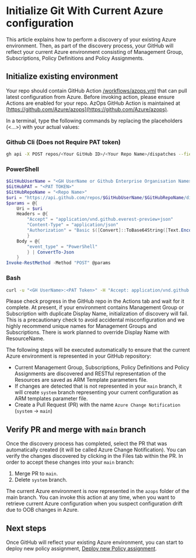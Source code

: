 # Initialize Git With Current Azure configuration

This article explains how to perform a discovery of your existing Azure environment. Then, as part of the discovery process, your GitHub will reflect your current Azure environment consisting of Management Group, Subscriptions, Policy Definitions and Policy Assignments.


## Initialize existing environment

Your repo should contain GitHub Action [/workflows/azops.yml](../../.github/workflows/azops.yml) that can pull latest configuration from Azure. Before invoking action, please ensure Actions are enabled for your repo. AzOps GitHub Action is maintained at [https://github.com/Azure/azops](https://github.com/Azure/azops).

In a terminal, type the following commands by replacing the placeholders (<...>) with your actual values:

### Github Cli (Does not Require PAT token)

```bash
gh api -X POST repos/<Your GitHub ID>/<Your Repo Name>/dispatches --field event_type="GitHub CLI"
````

### PowerShell

```powershell
$GitHubUserName = "<GH UserName or Github Enterprise Organisation Name>"
$GitHubPAT = "<PAT TOKEN>"
$GitHubRepoName = "<Repo Name>"
$uri = "https://api.github.com/repos/$GitHubUserName/$GitHubRepoName/dispatches"
$params = @{
    Uri = $uri
    Headers = @{
        "Accept" = "application/vnd.github.everest-preview+json"
        "Content-Type" = "application/json"
        "Authorization" = "Basic $([Convert]::ToBase64String([Text.Encoding]::ASCII.GetBytes(("{0}:{1}" -f $GitHubUserName,$GitHubPAT))))"
        }
    Body = @{
        "event_type" = "PowerShell"
        } | ConvertTo-Json
    }
Invoke-RestMethod -Method "POST" @params
```

### Bash

```bash
curl -u "<GH UserName>:<PAT Token>" -H "Accept: application/vnd.github.everest-preview+json"  -H "Content-Type: application/json" https://api.github.com/repos/<Your GitHub ID>/<Your Repo Name>/dispatches --data '{"event_type": "Bash"}'
```

Please check progress in the GitHub repo in the Actions tab and wait for it complete. At present, if your environment contains Management Group or Subscription with duplicate Display Name, initialization of discovery will fail. This is a precautionary check to avoid accidental misconfiguration and we highly recommend unique names for Management Groups and Subscriptions. There is work planned to override Display Name with ResourceName.

The following steps will be executed automatically to ensure that the current Azure environment is represented in your GitHub repository:

* Current Management Group, Subscriptions, Policy Definitions and Policy Assignments are discovered and RESTful representation of the Resources are  saved as ARM Template parameters file.
* If changes are detected that is not represented in your `main` branch, it will create `system` branch representing your current configuration as ARM templates parameter file.
* Create a Pull Request (PR) with the name `Azure Change Notification` (`system`  -> `main`)

## Verify PR and merge with `main` branch

Once the discovery process has completed, select the PR that was automatically created (it will be called Azure Change Notification). You can verify the changes discovered by clicking in the Files tab within the PR. In order to accept these changes into your `main` branch:

1. Merge PR to `main`.
2. Delete `system` branch.

The current Azure environment is now represented in the `azops` folder of the main branch. You can invoke this action at any time, when you want to retrieve current Azure configuration when you suspect configuration drift due to OOB changes in Azure.

## Next steps

Once GitHub will reflect your existing Azure environment, you can start to deploy new policy assignment, [Deploy new Policy assignment](./deploy-new-policy-assignment.md).